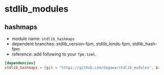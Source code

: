 # stdlib_modules
## hashmaps
- module name: `stdlib_hashmaps`
- dependent branches: stdlib_version-fpm, stdlib_kinds-fpm, stdlib_hash-fpm
- reference: add following to your `fpm.toml`.

```toml
[dependencies]
stdlib_hashmaps = {git = "https://github.com/degawa/stdlib_modules", branch="stdlib_hashmaps-fpm"}
```
